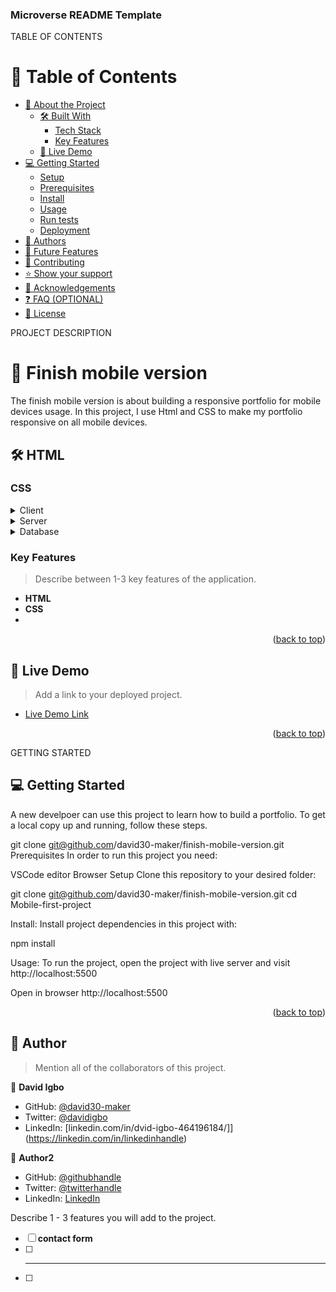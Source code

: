  <h3><b>Microverse README Template</b></h3>


 TABLE OF CONTENTS 

# 📗 Table of Contents

- [📖 About the Project](#about-project)
  - [🛠 Built With](#built-with)
    - [Tech Stack](#tech-stack)
    - [Key Features](#key-features)
  - [🚀 Live Demo](#live-demo)
- [💻 Getting Started](#getting-started)
  - [Setup](#setup)
  - [Prerequisites](#prerequisites)
  - [Install](#install)
  - [Usage](#usage)
  - [Run tests](#run-tests)
  - [Deployment](#triangular_flag_on_post-deployment)
- [👥 Authors](#authors)
- [🔭 Future Features](#future-features)
- [🤝 Contributing](#contributing)
- [⭐️ Show your support](#support)
- [🙏 Acknowledgements](#acknowledgements)
- [❓ FAQ (OPTIONAL)](#faq)
- [📝 License](#license)

PROJECT DESCRIPTION 

# 📖 Finish mobile version<a name="about-project"></a>


The finish mobile version is about building a responsive portfolio for mobile devices usage. In this project, I use Html and CSS to make my portfolio responsive on  all mobile devices.

## 🛠 HTML<a name="built-with"></a>

### CSS<a name="tech-stack"></a>


<details>
  <summary>Client</summary>
  <ul>
    <li><a href="https://reactjs.org/">React.js</a></li>
  </ul>
</details>

<details>
  <summary>Server</summary>
  <ul>
    <li><a href="https://expressjs.com/">Express.js</a></li>
  </ul>
</details>

<details>
<summary>Database</summary>
  <ul>
    <li><a href="https://www.postgresql.org/">PostgreSQL</a></li>
  </ul>
</details>

<!-- Features -->

### Key Features <a name="key-features"></a>

> Describe between 1-3 key features of the application.

- **HTML**
- **CSS**
- 

<p align="right">(<a href="#readme-top">back to top</a>)</p>



## 🚀 Live Demo <a name="live-demo"></a>

> Add a link to your deployed project.

- [Live Demo Link](https://yourdeployedapplicationlink.com)

<p align="right">(<a href="#readme-top">back to top</a>)</p>

GETTING STARTED 

## 💻 Getting Started <a name="getting-started"></a>

A new develpoer can use this project to learn how to build a portfolio.
To get a local copy up and running, follow these steps.

   git clone git@github.com/david30-maker/finish-mobile-version.git
Prerequisites
In order to run this project you need:

VSCode editor
Browser
Setup
Clone this repository to your desired folder:

  git clone git@github.com/david30-maker/finish-mobile-version.git
  cd Mobile-first-project

Install:
Install project dependencies in this project with:

  npm install

Usage:
To run the project, open the project with live server and visit http://localhost:5500

Open in browser
http://localhost:5500

<p align="right">(<a href="#readme-top">back to top</a>)</p>

## 👥 Author

> Mention all of the collaborators of this project.

👤 **David Igbo**

- GitHub: [@david30-maker](https://github.com/githubhandle)
- Twitter: [@davidigbo](https://twitter.com/twitterhandle)
- LinkedIn: [linkedin.com/in/dvid-igbo-464196184/]](https://linkedin.com/in/linkedinhandle)

👤 **Author2**

- GitHub: [@githubhandle](https://github.com/githubhandle)
- Twitter: [@twitterhandle](https://twitter.com/twitterhandle)
- LinkedIn: [LinkedIn](https://linkedin.com/in/linkedinhandle)



 Describe 1 - 3 features you will add to the project.

- [ ] **contact form**
- [ ] ****
- [ ] 


